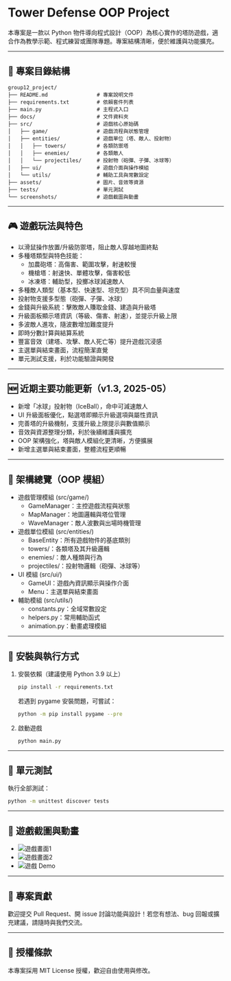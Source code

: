 # Tower Defense OOP Project

本專案是一款以 Python 物件導向程式設計（OOP）為核心實作的塔防遊戲，適合作為教學示範、程式練習或團隊專題。專案結構清晰，便於維護與功能擴充。

---

## 📁 專案目錄結構

```
group12_project/
├── README.md                # 專案說明文件
├── requirements.txt         # 依賴套件列表
├── main.py                  # 主程式入口
├── docs/                    # 文件資料夾
├── src/                     # 遊戲核心原始碼
│   ├── game/                # 遊戲流程與狀態管理
│   ├── entities/            # 遊戲單位（塔、敵人、投射物）
│   │   ├── towers/          # 各類防禦塔
│   │   ├── enemies/         # 各類敵人
│   │   └── projectiles/     # 投射物（砲彈、子彈、冰球等）
│   ├── ui/                  # 遊戲介面與操作模組
│   └── utils/               # 輔助工具與常數設定
├── assets/                  # 圖片、音效等資源
├── tests/                   # 單元測試
└── screenshots/             # 遊戲截圖與動畫
```

---

## 🎮 遊戲玩法與特色

- 以滑鼠操作放置/升級防禦塔，阻止敵人穿越地圖終點
- 多種塔類型與特色技能：
    - 加農砲塔：高傷害、範圍攻擊，射速較慢
    - 機槍塔：射速快、單體攻擊，傷害較低
    - 冰凍塔：輔助型，投擲冰球減速敵人
- 多種敵人類型（基本型、快速型、坦克型）具不同血量與速度
- 投射物支援多型態（砲彈、子彈、冰球）
- 金錢與升級系統：擊敗敵人賺取金錢、建造與升級塔
- 升級面板顯示塔資訊（等級、傷害、射速），並提示升級上限
- 多波敵人進攻，隨波數增加難度提升
- 即時分數計算與結算系統
- 豐富音效（建塔、攻擊、敵人死亡等）提升遊戲沉浸感
- 主選單與結束畫面，流程簡潔直覺
- 單元測試支援，利於功能驗證與開發

---

## 🆕 近期主要功能更新（v1.3, 2025-05）

- 新增「冰球」投射物（IceBall），命中可減速敵人
- UI 升級面板優化，點選塔即顯示升級選項與屬性資訊
- 完善塔的升級機制，支援升級上限提示與數值顯示
- 音效與資源整理分類，利於後續維護與擴充
- OOP 架構強化，塔與敵人模組化更清晰，方便擴展
- 新增主選單與結束畫面，整體流程更順暢

---

## 🧱 架構總覽（OOP 模組）

- 遊戲管理模組 (src/game/)
    - GameManager：主控遊戲流程與狀態
    - MapManager：地圖邏輯與塔位管理
    - WaveManager：敵人波數與出場時機管理
- 遊戲單位模組 (src/entities/)
    - BaseEntity：所有遊戲物件的基底類別
    - towers/：各類塔及其升級邏輯
    - enemies/：敵人種類與行為
    - projectiles/：投射物邏輯（砲彈、冰球等）
- UI 模組 (src/ui/)
    - GameUI：遊戲內資訊顯示與操作介面
    - Menu：主選單與結束畫面
- 輔助模組 (src/utils/)
    - constants.py：全域常數設定
    - helpers.py：常用輔助函式
    - animation.py：動畫處理模組

---

## 🚀 安裝與執行方式

1. 安裝依賴（建議使用 Python 3.9 以上）
    ```bash
    pip install -r requirements.txt
    ```
    若遇到 pygame 安裝問題，可嘗試：
    ```bash
    python -m pip install pygame --pre
    ```

2. 啟動遊戲
    ```bash
    python main.py
    ```

---

## 🧪 單元測試

執行全部測試：
```bash
python -m unittest discover tests
```

---

## 📸 遊戲截圖與動畫

- ![遊戲畫面1](screenshots/gameplay1.png)
- ![遊戲畫面2](screenshots/gameplay2.png)
- ![遊戲 Demo](screenshots/demo.gif)

---

## 📌 專案貢獻

歡迎提交 Pull Request、開 issue 討論功能與設計！若您有想法、bug 回報或擴充建議，請隨時與我們交流。

---

## 📄 授權條款

本專案採用 MIT License 授權，歡迎自由使用與修改。
